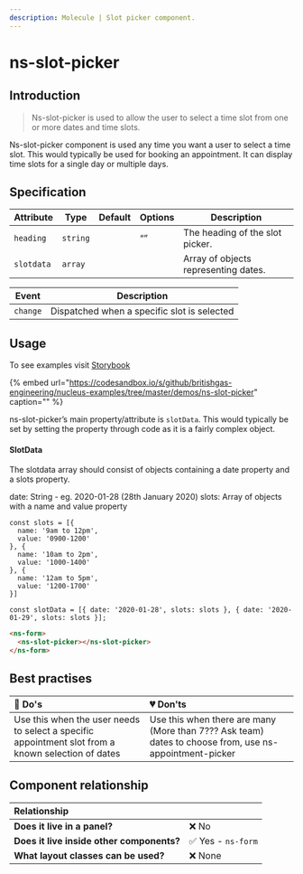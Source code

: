 ```yaml
---
description: Molecule | Slot picker component.
---
```


# ns-slot-picker

## Introduction

> Ns-slot-picker is used to allow the user to select a time slot from one or more dates and time slots.

Ns-slot-picker component is used any time you want a user to select a time slot.  This would typically be used for booking an appointment.
It can display time slots for a single day or multiple days.


## Specification

| Attribute      | Type      | Default   | Options | Description |
|----------------|-----------|-----------|---------|-----------|
| `heading` | `string`  |   |  “” | The heading of the slot picker.
| `slotdata` | `array`  |   |           | Array of objects representing dates.

| Event      | Description |
|----------|------------|
| `change` | Dispatched when a specific slot is selected

## Usage

To see examples visit [Storybook](https://britishgas.co.uk/nucleus/demo/index.html?path=/story/ns-slot-picker)

{% embed url="https://codesandbox.io/s/github/britishgas-engineering/nucleus-examples/tree/master/demos/ns-slot-picker" caption="" %}

ns-slot-picker’s main property/attribute is `slotData`.  This would typically be set by setting the property through code as it is a fairly complex object.

#### SlotData

The slotdata array should consist of objects containing a date property and a slots property.

date: String - eg. 2020-01-28 (28th January 2020)
slots: Array of objects with a name and value property 

```
const slots = [{
  name: '9am to 12pm',
  value: '0900-1200'
}, {
  name: '10am to 2pm',
  value: '1000-1400'
}, {
  name: '12am to 5pm',
  value: '1200-1700'
}]

const slotData = [{ date: '2020-01-28', slots: slots }, { date: '2020-01-29', slots: slots }];

```

```html
<ns-form>
  <ns-slot-picker></ns-slot-picker>
</ns-form>
```

## Best practises

| 💚 Do's | 💔 Don'ts |
| :--- | :--- |
| Use this when the user needs to select a specific appointment slot from a known selection of dates | Use this when there are many (More than 7??? Ask team) dates to choose from, use ns-appointment-picker |

## Component relationship

|  **Relationship**  |  |
| :--- | :--- |
| **Does it live in a panel?** | ❌ No  |
| **Does it live inside other components?** | ✅ Yes -  `ns-form` |
| **What layout classes can be used?**  | ❌ None |



